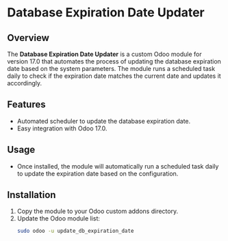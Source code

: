 # Database Expiration Date Updater

## Overview
The **Database Expiration Date Updater** is a custom Odoo module for version 17.0 that automates the process of updating the database expiration date based on the system parameters. The module runs a scheduled task daily to check if the expiration date matches the current date and updates it accordingly.

## Features
- Automated scheduler to update the database expiration date.
- Easy integration with Odoo 17.0.

## Usage
- Once installed, the module will automatically run a scheduled task daily to update the expiration date based on the configuration.

## Installation
1. Copy the module to your Odoo custom addons directory.
2. Update the Odoo module list:
   ```bash
   sudo odoo -u update_db_expiration_date
